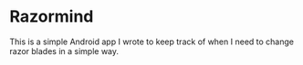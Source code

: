 # Razormind

This is a simple Android app I wrote to keep track of when I need to change razor blades in a simple way.
